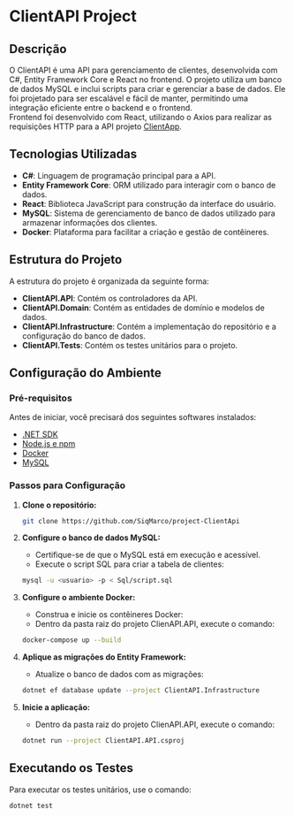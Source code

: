 # ClientAPI Project

## Descrição

O ClientAPI é uma API para gerenciamento de clientes, desenvolvida com C#, Entity Framework Core e React no frontend. O projeto utiliza um banco de dados MySQL e inclui scripts para criar e gerenciar a base de dados. Ele foi projetado para ser escalável e fácil de manter, permitindo uma integração eficiente entre o backend e o frontend. \
Frontend foi desenvolvido com React, utilizando o Axios para realizar as requisições HTTP para a API projeto [ClientApp](https://github.com/SiqMarco/project-ClientApp).

## Tecnologias Utilizadas

- **C#**: Linguagem de programação principal para a API.
- **Entity Framework Core**: ORM utilizado para interagir com o banco de dados.
- **React**: Biblioteca JavaScript para construção da interface do usuário.
- **MySQL**: Sistema de gerenciamento de banco de dados utilizado para armazenar informações dos clientes.
- **Docker**: Plataforma para facilitar a criação e gestão de contêineres.

## Estrutura do Projeto

A estrutura do projeto é organizada da seguinte forma:

- **ClientAPI.API**: Contém os controladores da API.
- **ClientAPI.Domain**: Contém as entidades de domínio e modelos de dados.
- **ClientAPI.Infrastructure**: Contém a implementação do repositório e a configuração do banco de dados.
- **ClientAPI.Tests**: Contém os testes unitários para o projeto.

## Configuração do Ambiente

### Pré-requisitos

Antes de iniciar, você precisará dos seguintes softwares instalados:

- [.NET SDK](https://dotnet.microsoft.com/download)
- [Node.js e npm](https://nodejs.org/)
- [Docker](https://www.docker.com/get-started)
- [MySQL](https://www.mysql.com/)

### Passos para Configuração

1. **Clone o repositório:**

    ```sh
    git clone https://github.com/SiqMarco/project-ClientApi
    ```

2. **Configure o banco de dados MySQL:**
    - Certifique-se de que o MySQL está em execução e acessível.
    - Execute o script SQL para criar a tabela de clientes:

    ```sh
    mysql -u <usuario> -p < Sql/script.sql
    ```

3. **Configure o ambiente Docker:**
    - Construa e inicie os contêineres Docker:
    - Dentro da pasta raiz do projeto ClienAPI.API, execute o comando:
    ```sh
    docker-compose up --build
    ```

4. **Aplique as migrações do Entity Framework:**
    - Atualize o banco de dados com as migrações:

    ```sh
    dotnet ef database update --project ClientAPI.Infrastructure
    ```

5. **Inicie a aplicação:**
   - Dentro da pasta raiz do projeto ClienAPI.API, execute o comando:

    ```sh
    dotnet run --project ClientAPI.API.csproj
    ```

## Executando os Testes

Para executar os testes unitários, use o comando:

```sh
dotnet test
